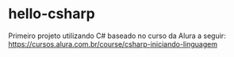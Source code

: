 # hello-csharp
Primeiro projeto utilizando C# baseado no curso da Alura a seguir: https://cursos.alura.com.br/course/csharp-iniciando-linguagem
